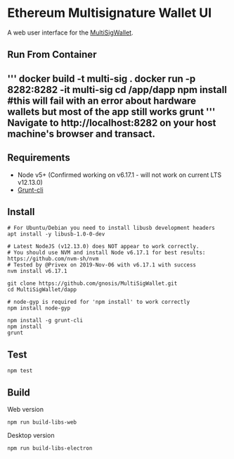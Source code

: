 Ethereum Multisignature Wallet UI
===================

A web user interface for the [MultiSigWallet](https://github.com/gnosis/MultiSigWallet).


Run From Container
--------
'''
docker build -t multi-sig .
docker run -p 8282:8282 -it multi-sig
cd /app/dapp
npm install #this will fail with an error about hardware wallets but most of the app still works
grunt
'''
Navigate to http://localhost:8282 on your host machine's browser and transact.
-------

Requirements
-------------
* Node v5+ (Confirmed working on v6.17.1 - will not work on current LTS v12.13.0)
* [Grunt-cli](http://gruntjs.com/getting-started#installing-the-cli)

Install
-------------
```
# For Ubuntu/Debian you need to install libusb development headers
apt install -y libusb-1.0-0-dev

# Latest NodeJS (v12.13.0) does NOT appear to work correctly.
# You should use NVM and install Node v6.17.1 for best results: https://github.com/nvm-sh/nvm
# Tested by @Privex on 2019-Nov-06 with v6.17.1 with success
nvm install v6.17.1

git clone https://github.com/gnosis/MultiSigWallet.git
cd MultiSigWallet/dapp

# node-gyp is required for 'npm install' to work correctly
npm install node-gyp

npm install -g grunt-cli
npm install
grunt
```

Test
-------------
```
npm test
```

Build
-------------

Web version

```
npm run build-libs-web
```

Desktop version

```
npm run build-libs-electron
```
